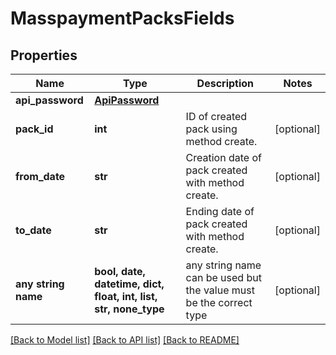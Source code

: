 # MasspaymentPacksFields


## Properties
Name | Type | Description | Notes
------------ | ------------- | ------------- | -------------
**api_password** | [**ApiPassword**](ApiPassword.md) |  | 
**pack_id** | **int** | ID of created pack using method create. | [optional] 
**from_date** | **str** | Creation date of pack created with method create. | [optional] 
**to_date** | **str** | Ending date of pack created with method create. | [optional] 
**any string name** | **bool, date, datetime, dict, float, int, list, str, none_type** | any string name can be used but the value must be the correct type | [optional]

[[Back to Model list]](../README.md#documentation-for-models) [[Back to API list]](../README.md#documentation-for-api-endpoints) [[Back to README]](../README.md)


